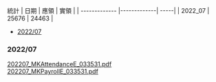 統計
| 日期        | 應領          | 實領  |
| ------------- |-------------| -----|
| 2022_07 | 25676 | 24463 |

- [2022/07](#2022/07)

### 2022/07  
[202207_MKAttendanceE_033531.pdf](https://github.com/s108000389/20222_intern/files/9305506/202207_MKAttendanceE_033531.pdf)  
[202207_MKPayrollE_033531.pdf](https://github.com/s108000389/20222_intern/files/9305508/202207_MKPayrollE_033531.pdf)
